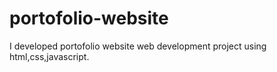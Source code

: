 # portofolio-website
I developed portofolio website web development project using html,css,javascript.
